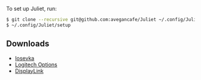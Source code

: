 To set up Juliet, run: 
```bash
$ git clone --recursive git@github.com:avegancafe/Juliet ~/.config/Juliet
$ ~/.config/Juliet/setup
```

## Downloads

- [Iosevka](https://drive.google.com/file/d/1kizplo6YXxxNMWzfh6cUVAGRiJq4jsTR/view?usp=share_link)
- [Logitech Options](https://www.logitech.com/en-us/product/options)
- [DisplayLink](https://www.displaylink.com/downloads/macos)
